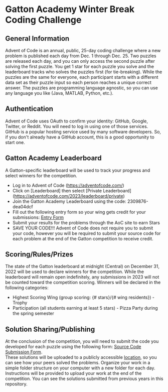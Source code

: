 # Gatton Academy Winter Break Coding Challenge

## General Information

Advent of Code is an annual, public, 25-day coding challenge where a new problem is published each day from Dec. 1 through Dec. 25.  Two puzzles are released each day, and you can only access the second puzzle after solving the first puzzle.  You get 1 star for each puzzle you solve and the leaderboard tracks who solves the puzzles first (for tie-breaking).  While the puzzles are the same for everyone, each participant starts with a different data set as their puzzle input so each person reaches a unique correct answer.  The puzzles are programming language agnostic, so you can use any language you like (Java, MATLAB, Python, etc.).

## Authentication

Advent of Code uses OAuth to confirm your identity: GitHub, Google, Twitter, or Reddit.  You will need to log in using one of those services.  GitHub is a popular hosting service used by many software developers.  So, if you don't already have a GitHub account, this is a good opportunity to start one.

## Gatton Academy Leaderboard

A Gatton-specific leaderboard will be used to track your progress and select winners for the competition. 

* Log in to Advent of Code (https://adventofcode.com/)
* Click on [Leaderboard] then select [Private Leaderboard] (https://adventofcode.com/2023/leaderboard/private)
* Join the Gatton Academy Leaderboard using the code:  2309876-dea04dcf
* Fill out the following entry form so your wing gets credit for your submissions: [Entry Form](https://docs.google.com/forms/d/e/1FAIpQLSeKIdDojTGqca3GCyVP9d74TH23Ecx4EEzcaXE-psQQDkltAw/viewform?usp=sf_link)
* Submit your results for the problems through the AoC site to earn Stars
* SAVE YOUR CODE!!!  Advent of Code does not require you to submit your code, however you will be required to submit your source code for each problem at the end of the Gatton competition to receive credit. 

## Scoring/Rules/Prizes

The state of the Gatton leaderboard at midnight (Central) on December 31, 2022 will be used to declare winners for the competition.  While the leaderboard will remain open indefinitely, any submissions in 2023 will not be counted toward the competition scoring. Winners will be declared in the following categories:

* Highest Scoring Wing (group scoring: {# stars}/{# wing residents}) - Trophy
* Participation (all students earning at least 5 stars) - Pizza Party during the spring semester

## Solution Sharing/Publishing

At the conclusion of the competition, you will need to submit the code you developed for each puzzle using the following form: [Source Code Submission Form](https://docs.google.com/forms/d/e/1FAIpQLSeKIdDojTGqca3GCyVP9d74TH23Ecx4EEzcaXE-psQQDkltAw/viewform?usp=sf_link).  
These solutions will be uploaded to a publicly accessible [location](https://github.com/johnfmaddox/Advent-of-Code---Gatton/), so you can see how your peers solved the problems.  Organize your work in a simple folder structure on your computer with a new folder for each day.  Instructions will be provided to upload your work at the end of the competition.
You can see the solutions submitted from previous years in this repository.
